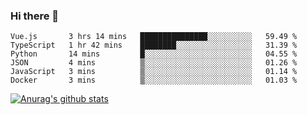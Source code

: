 ### Hi there 👋



<!--
**webB1an/webB1an** is a ✨ _special_ ✨ repository because its `README.md` (this file) appears on your GitHub profile.

Here are some ideas to get you started:

- 🔭 I’m currently working on ...
- 🌱 I’m currently learning ...
- 👯 I’m looking to collaborate on ...
- 🤔 I’m looking for help with ...
- 💬 Ask me about ...
- 📫 How to reach me: ...
- 😄 Pronouns: ...
- ⚡ Fun fact: ...
-->

<!--START_SECTION:waka-->

```text
Vue.js       3 hrs 14 mins   ███████████████░░░░░░░░░░   59.49 %
TypeScript   1 hr 42 mins    ████████░░░░░░░░░░░░░░░░░   31.39 %
Python       14 mins         █░░░░░░░░░░░░░░░░░░░░░░░░   04.55 %
JSON         4 mins          ▒░░░░░░░░░░░░░░░░░░░░░░░░   01.26 %
JavaScript   3 mins          ▒░░░░░░░░░░░░░░░░░░░░░░░░   01.14 %
Docker       3 mins          ▒░░░░░░░░░░░░░░░░░░░░░░░░   01.03 %
```

<!--END_SECTION:waka-->


[![Anurag's github stats](https://github-readme-stats.vercel.app/api?username=webB1an&show_icons=true&theme=radical)](https://github.com/anuraghazra/github-readme-stats)

